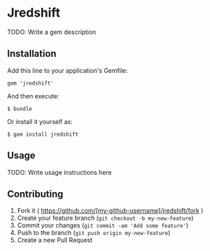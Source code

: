 # Jredshift

TODO: Write a gem description

## Installation

Add this line to your application's Gemfile:

    gem 'jredshift'

And then execute:

    $ bundle

Or install it yourself as:

    $ gem install jredshift

## Usage

TODO: Write usage instructions here

## Contributing

1. Fork it ( https://github.com/[my-github-username]/jredshift/fork )
2. Create your feature branch (`git checkout -b my-new-feature`)
3. Commit your changes (`git commit -am 'Add some feature'`)
4. Push to the branch (`git push origin my-new-feature`)
5. Create a new Pull Request
